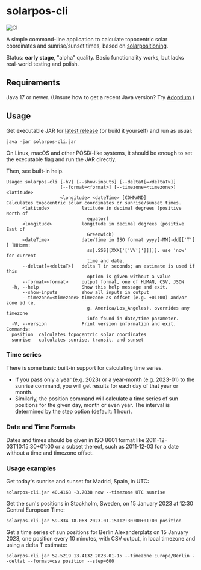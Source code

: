 # solarpos-cli

![CI](https://github.com/KlausBrunner/solarpos-cli/workflows/CI/badge.svg)

A simple command-line application to calculate topocentric solar coordinates and sunrise/sunset times, based
on [solarpositioning](https://github.com/KlausBrunner/solarpositioning).

Status: **early stage**, "alpha" quality. Basic functionality works, but lacks real-world testing and polish.

## Requirements

Java 17 or newer. (Unsure how to get a recent Java version? Try [Adoptium](https://adoptium.net/).)

## Usage

Get executable JAR for [latest release](https://github.com/KlausBrunner/solarpos-cli/releases/latest) (or build it
yourself) and run as usual:

```
java -jar solarpos-cli.jar
```

On Linux, macOS and other POSIX-like systems, it should be enough to set the executable flag and run the JAR directly.

Then, see built-in help.

```
Usage: solarpos-cli [-hV] [--show-inputs] [--deltat[=<deltaT>]]
                    [--format=<format>] [--timezone=<timezone>] <latitude>
                    <longitude> <dateTime> [COMMAND]
Calculates topocentric solar coordinates or sunrise/sunset times.
      <latitude>            latitude in decimal degrees (positive North of
                              equator)
      <longitude>           longitude in decimal degrees (positive East of
                              Greenwich)
      <dateTime>            date/time in ISO format yyyy[-MM[-dd[['T'][ ]HH:mm:
                              ss[.SSS][XXX['['VV']']]]]]. use 'now' for current
                              time and date.
      --deltat[=<deltaT>]   delta T in seconds; an estimate is used if this
                              option is given without a value
      --format=<format>     output format, one of HUMAN, CSV, JSON
  -h, --help                Show this help message and exit.
      --show-inputs         show all inputs in output
      --timezone=<timezone> timezone as offset (e.g. +01:00) and/or zone id (e.
                              g. America/Los_Angeles). overrides any timezone
                              info found in date/time parameter.
  -V, --version             Print version information and exit.
Commands:
  position  calculates topocentric solar coordinates
  sunrise   calculates sunrise, transit, and sunset
```

### Time series

There is some basic built-in support for calculating time series.

* If you pass only a year (e.g. 2023) or a year-month (e.g. 2023-01) to the sunrise command, you will get results for
  each day of that year or month.
* Similarly, the position command will calculate a time series of sun positions for the given day, month or even year.
  The interval is determined by the step option (default: 1 hour).
  
### Date and Time Formats

Dates and times should be given in ISO 8601 format like 2011-12-03T10:15:30+01:00 or a subset thereof, such as 2011-12-03 for a date without a time and timezone offset.

### Usage examples

Get today's sunrise and sunset for Madrid, Spain, in UTC:

```
solarpos-cli.jar 40.4168 -3.7038 now --timezone UTC sunrise
```

Get the sun's positions in Stockholm, Sweden, on 15 January 2023 at 12:30 Central European Time:

```
solarpos-cli.jar 59.334 18.063 2023-01-15T12:30:00+01:00 position 
```

Get a time series of sun positions for Berlin Alexanderplatz on 15 January 2023, one position every 10 minutes, with CSV
output, in local timezone and using a delta T estimate:

```
solarpos-cli.jar 52.5219 13.4132 2023-01-15 --timezone Europe/Berlin --deltat --format=csv position --step=600
```

